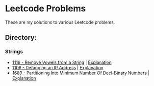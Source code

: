 # Leetcode Problems
These are my solutions to various Leetcode problems.

## Directory:
### Strings
- [1119 - Remove Vowels from a String](src/Strings/RemoveVowels/RemoveVowels.java) | [Explanation](src/Strings/RemoveVowels/RemoveVowels.md)
- [1108 - Defanging an IP Address](src/Strings/DefangIPAddress/DefangIPAddr.java) | [Explanation](src/Strings/DefangIPAddress/DefangIPAddr.md)
- [1689 - Partitioning Into Minimum Number Of Deci-Binary Numbers](src/Strings/PartitioningMinDeciBinary/MinPartitions.java)
| [Explanation](src/Strings/PartitioningMinDeciBinary/MinPartitions.md)